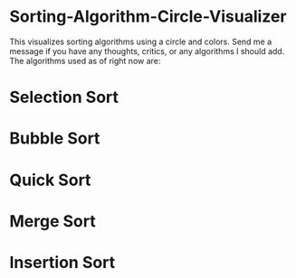 # Sorting-Algorithm-Circle-Visualizer

This visualizes sorting algorithms using a circle and colors.
Send me a message if you have any thoughts, critics, or any algorithms I should add.
The algorithms used as of right now are:
# Selection Sort
# Bubble Sort
# Quick Sort
# Merge Sort
# Insertion Sort
# 
